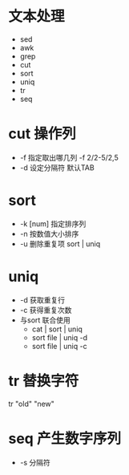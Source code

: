 
# 文本处理

* sed
* awk
* grep
* cut
* sort
* uniq
* tr
* seq


# cut 操作列
* -f 指定取出哪几列 -f 2/2-5/2,5
* -d 设定分隔符 默认TAB


# sort
* -k [num]  指定排序列
* -n        按数值大小排序
* -u        删除重复项 sort | uniq


# uniq
* -d    获取重复行
* -c    获得重复次数
* 与sort 联合使用
  * cat | sort | uniq
  * sort file | uniq -d
  * sort file | uniq -c


# tr 替换字符
tr "old" "new"


# seq 产生数字序列
* -s    分隔符
